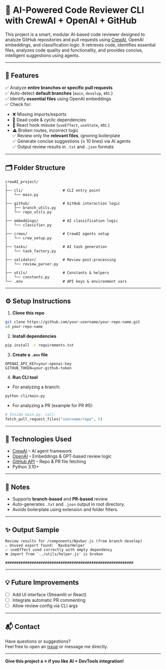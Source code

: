 # 🤖 AI-Powered Code Reviewer CLI with CrewAI + OpenAI + GitHub

This project is a smart, modular AI-based code reviewer designed to analyze GitHub repositories and pull requests using [CrewAI](https://docs.crewai.com), OpenAI embeddings, and classification logic. It retrieves code, identifies essential files, analyzes code quality and functionality, and provides concise, intelligent suggestions using agents.

---

## 🚀 Features

✅ Analyze **entire branches or specific pull requests**  
✅ Auto-detect **default branches** (`main`, `develop`, etc.)  
✅ Identify **essential files** using OpenAI embeddings  
✅ Check for:
- ❌ Missing imports/exports
- 🧠 Dead code & cyclic dependencies
- 🔁 React hook misuse (`useEffect`, `useState`, etc.)
- ⚠️ Broken routes, incorrect logic  
✅ Review only the **relevant files**, ignoring boilerplate  
✅ Generate concise suggestions (≤ 10 lines) via AI agents  
✅ Output review results in `.txt` and `.json` formats

---

## 🗂️ Folder Structure

```
crewAI_project/
│
├── cli/                  # CLI entry point
│   └── main.py
│
├── github/               # GitHub interaction logic
│   ├── branch_utils.py
│   └── repo_utils.py
│
├── embeddings/           # AI classification logic
│   └── classifier.py
│
├── crews/                # CrewAI agents setup
│   └── crew_setup.py
│
├── tasks/                # AI task generation
│   └── task_factory.py
│
├── validator/            # Review post-processing
│   └── review_parser.py
│
├── utils/                # Constants & helpers
│   └── constants.py
└── .env                  # API keys & environment vars
```

---

## ⚙️ Setup Instructions

1. **Clone this repo**

```bash
git clone https://github.com/your-username/your-repo-name.git
cd your-repo-name
```

2. **Install dependencies**

```bash
pip install -r requirements.txt
```

3. **Create a `.env` file**

```env
OPENAI_API_KEY=your-openai-key
GITHUB_TOKEN=your-github-token
```

4. **Run CLI tool**

- For analyzing a branch:

```bash
python cli/main.py
```

- For analyzing a PR (example for PR #5):

```python
# Inside main.py, call:
fetch_pull_request_files("username/repo", 5)
```

---

## 🧠 Technologies Used

- [CrewAI](https://docs.crewai.com) – AI agent framework
- [OpenAI](https://platform.openai.com) – Embeddings & GPT-based review logic
- [GitHub API](https://docs.github.com/en/rest) – Repo & PR file fetching
- Python 3.10+

---

## 📌 Notes

- Supports **branch-based** and **PR-based** review.
- Auto-generates `.txt` and `.json` output in root directory.
- Avoids boilerplate using extension and folder filters.

---

## ✨ Output Sample

```
Review results for /components/Navbar.js (from branch develop)
⚠️ Unused export found: `NavbarHelper`
✅ useEffect used correctly with empty dependency
❌ import from '../utils/helper.js' is broken

##########################################################
```

---

## 💡 Future Improvements

- [ ] Add UI interface (Streamlit or React)
- [ ] Integrate automatic PR commenting
- [ ] Allow review config via CLI args

---

## 📬 Contact

Have questions or suggestions?  
Feel free to open an [issue](https://github.com/your-username/your-repo/issues) or message me directly.

---

**Give this project a ⭐ if you like AI + DevTools integration!**
